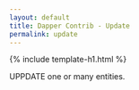 ```yaml
---
layout: default
title: Dapper Contrib - Update
permalink: update
---
```


{% include template-h1.html %}

UPPDATE one or many entities.
